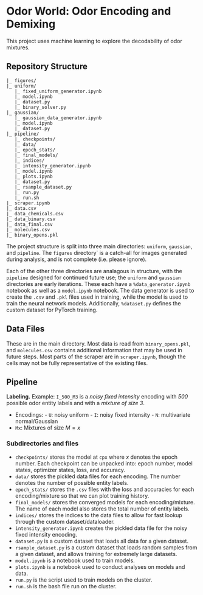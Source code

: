# Odor World: Odor Encoding and Demixing

This project uses machine learning to explore the decodability of odor mixtures.

## Repository Structure

``` {}
|_ figures/
|_ uniform/
   |_ fixed_uniform_generator.ipynb
   |_ model.ipynb
   |_ dataset.py
   |_ binary_solver.py
|_ gaussian/
   |_ gaussian_data_generator.ipynb
   |_ model.ipynb
   |_ dataset.py
|_ pipeline/
   |_ checkpoints/
   |_ data/
   |_ epoch_stats/
   |_ final_models/
   |_ indices/
   |_ intensity_generator.ipynb
   |_ model.ipynb
   |_ plots.ipynb
   |_ dataset.py
   |_ rsample_dataset.py
   |_ run.py
   |_ run.sh
|_ scraper.ipynb
|_ data.csv
|_ data_chemicals.csv
|_ data_binary.csv
|_ data_final.csv
|_ molecules.csv
|_ binary_opens.pkl
```

The project structure is split into three main directories: `uniform`, `gaussian`, and `pipeline`. The `figures` directory` is a catch-all for images generated during analysis, and is not complete (i.e. please ignore).

Each of the other three directories are analagous in structure, with the `pipeline` designed for continued future use; the `uniform` and `gaussian` directories are early iterations. These each have a `%data_generator.ipynb` notebook as well as a `model.ipynb` notebook. The data generator is used to create the `.csv` and `.pkl` files used in training, while the model is used to train the neural network models. Additionally, `%dataset.py` defines the custom dataset for PyTorch training.

## Data Files

These are in the main directory. Most data is read from `binary_opens.pkl`, and `molecules.csv` contains additional information that may be used in future steps. Most parts of the scraper are in `scraper.ipynb`, though the cells may not be fully representative of the existing files.

## Pipeline

**Labeling.** Example: `I_500_M3` is a _noisy fixed intensity_ encoding with _500_ possible odor entity labels and with a _mixture of size 3_.

- Encodings:
        - `U`: noisy uniform
        - `I`: noisy fixed intensity
        - `N`: multivariate normal/Gaussian
- `Mx`: Mixtures of size $M=x$

### Subdirectories and files

- `checkpoints/` stores the model at `cpx` where $x$ denotes the epoch number. Each checkpoint can be unpacked into: epoch number, model states, optimizer states, loss, and accuracy.
- `data/` stores the pickled data files for each encoding. The number denotes the number of possible entity labels.
- `epoch_stats/` stores the `.csv` files with the loss and accuracies for each encoding/mixture so that we can plot training history.
- `final_models/` stores the converged models for each encoding/mixture. The name of each model also stores the total number of entity labels.
- `indices/` stores the indices to the data files to allow for fast lookup through the custom dataset/dataloader.
- `intensity_generator.ipynb` creates the pickled data file for the noisy fixed intensity encoding.
- `dataset.py` is a custom dataset that loads all data for a given dataset.
- `rsample_dataset.py` is a custom dataset that loads random samples from a given dataset, and allows training for extremely large datasets.
- `model.ipynb` is a notebook used to train models.
- `plots.ipynb` is a notebook used to conduct analyses on models and data.
- `run.py` is the script used to train models on the cluster.
- `run.sh` is the bash file run on the cluster.
